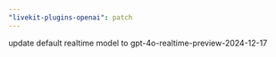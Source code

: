 ```yaml
---
"livekit-plugins-openai": patch
---
```


update default realtime model to gpt-4o-realtime-preview-2024-12-17
